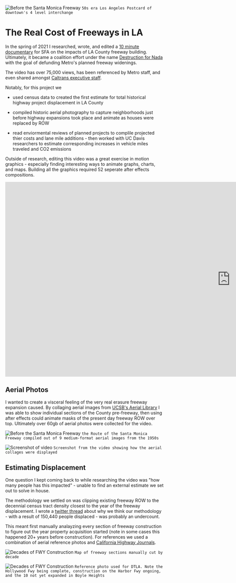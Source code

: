 ![Before the Santa Monica Freeway](./media/dfn/postcard.jpg) 
`50s era Los Angeles Postcard of downtown's 4 level interchange`



# The Real Cost of Freeways in LA

<html><div class="red"></html>

 In the spring of 2021 I researched, wrote, and edited a [10 minute documentary](https://youtu.be/HS6WrJZKbjs) for SFA on the impacts of LA County freeway building. Ultimately, it became a coalition effort under the name [Destruction for Nada](https://www.destructionfornada.com/) with the goal of defunding Metro's planned freeway widenings.

The video has over 75,000 views, has been referenced by Metro staff, and even shared amongst [Caltrans executive staff](https://youtu.be/Z5idvfmEq5A?t=2930).

Notably, for this project we
* used census data to created the first estimate for total historical highway project displacement in LA County

* compiled historic aerial photography to capture neighborhoods just before highway expansions took place and animate as houses were replaced by ROW 

* read enviormental reviews of planned projects to complile projected thier costs and lane mile additions - then worked with UC Davis researchers to estimate corresponding increases in vehicle miles traveled and CO2 emissions

Outside of research, editing this video was a great exercise in motion graphics - especially finding interesting ways to animate graphs, charts, and maps. Building all the graphics required 52 seperate after effects compositions.

<html>
<iframe width="1425" height="618" src="https://www.youtube.com/embed/HS6WrJZKbjs" title="YouTube video player" frameborder="0" allow="accelerometer; autoplay; clipboard-write; encrypted-media; gyroscope; picture-in-picture" allowfullscreen></iframe>
</html>

<htML></div></html>


## Aerial Photos

I wanted to create a visceral feeling of the very real erasure freeway expansion caused. By collaging aerial images from [UCSB's Aerial Library](https://mil.library.ucsb.edu/ap_images/) I was able to show individual sections of the County pre-freeway, then using after effects could animate masks of the present day freeway ROW over top. Ultimately over 60gb of aerial photos were collected for the video.

![Before the Santa Monica Freeway](./media/dfn/sm_freeway.jpg)
`the Route of the Santa Monica Freeway compiled out of 9 medium-format aerial images from the 1950s`

![Screenshot of video](./media/dfn/sm_vid.jpg)
`Screenshot from the video showing how the aerial collages were displayed`

## Estimating Displacement

One question I kept coming back to while researching the video was "how many people has this impacted" - unable to find an external estimate we set out to solve in house. 

The methodology we settled on was clipping existing freeway ROW to the decennial census tract density closest to the year of the freeway displacement. I wrote a [twitter thread](https://twitter.com/jawshv/status/1398858616619208706) about why we think our methodology  - with a result of 150,440 people displaced - was probably an undercount.

This meant first manually analayzing every section of freeway construction to figure out the year property acquisition started (note in some cases this happened 20+ years before construction). For references we used a combination of aerial reference photos and [California Highway Journals](https://cdm16436.contentdm.oclc.org/digital/collection/p16436coll4/search).

![Decades of FWY Construction](./media/dfn/decades.jpg)
`Map of freeway sections manually cut by decade`

![Decades of FWY Construction](./media/dfn/dtla_1952.jpg)
`Reference photo used for DTLA. Note the Hollywood Fwy being complete, construction on the Harbor Fwy ongoing, and the 10 not yet expanded in Boyle Heights`
